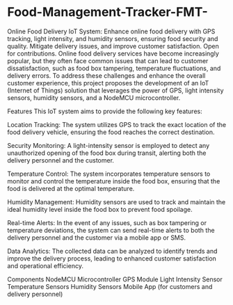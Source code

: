 # Food-Management-Tracker-FMT-
Online Food Delivery IoT System: Enhance online food delivery with GPS tracking, light intensity, and humidity sensors, ensuring food security and quality. Mitigate delivery issues, and improve customer satisfaction. Open for contributions.
Online food delivery services have become increasingly popular, but they often face common issues that can lead to customer dissatisfaction, such as food box tampering, temperature fluctuations, and delivery errors. To address these challenges and enhance the overall customer experience, this project proposes the development of an IoT (Internet of Things) solution that leverages the power of GPS, light intensity sensors, humidity sensors, and a NodeMCU microcontroller.

Features
This IoT system aims to provide the following key features:

Location Tracking: The system utilizes GPS to track the exact location of the food delivery vehicle, ensuring the food reaches the correct destination.

Security Monitoring: A light-intensity sensor is employed to detect any unauthorized opening of the food box during transit, alerting both the delivery personnel and the customer.

Temperature Control: The system incorporates temperature sensors to monitor and control the temperature inside the food box, ensuring that the food is delivered at the optimal temperature.

Humidity Management: Humidity sensors are used to track and maintain the ideal humidity level inside the food box to prevent food spoilage.

Real-time Alerts: In the event of any issues, such as box tampering or temperature deviations, the system can send real-time alerts to both the delivery personnel and the customer via a mobile app or SMS.

Data Analytics: The collected data can be analyzed to identify trends and improve the delivery process, leading to enhanced customer satisfaction and operational efficiency.

Components
NodeMCU Microcontroller
GPS Module
Light Intensity Sensor
Temperature Sensors
Humidity Sensors
Mobile App (for customers and delivery personnel)
